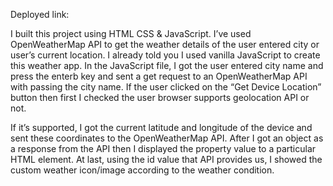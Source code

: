 Deployed link:

I built this project using HTML CSS & JavaScript. I’ve used OpenWeatherMap API to get the weather details of the user entered city or user’s current location.
I already told you I used vanilla JavaScript to create this weather app. In the JavaScript file, I got the user entered city name and press the enterb key and sent a get request to an OpenWeatherMap API with passing the city name. If the user clicked on the “Get Device Location” button then first I checked the user browser supports geolocation API or not.

If it’s supported, I got the current latitude and longitude of the device and sent these coordinates to the OpenWeatherMap API. After I got an object as a response from the API then I displayed the property value to a particular HTML element. At last, using the id value that API provides us, I showed the custom weather icon/image according to the weather condition.
